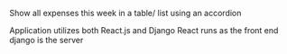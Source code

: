 Show all expenses this week in a table/ list using an accordion

Application utilizes both React.js and Django
React runs as the front end django is the server